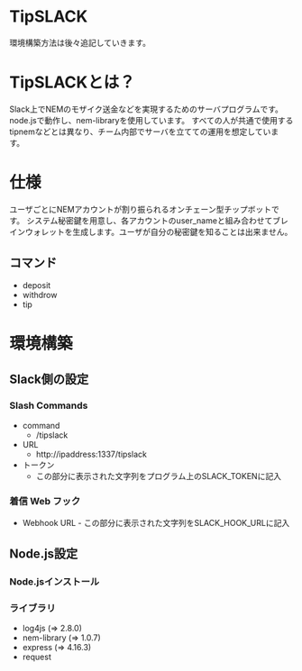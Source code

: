 # TipSLACK

環境構築方法は後々追記していきます。

# TipSLACKとは？
Slack上でNEMのモザイク送金などを実現するためのサーバプログラムです。
node.jsで動作し、nem-libraryを使用しています。
すべての人が共通で使用するtipnemなどとは異なり、チーム内部でサーバを立てての運用を想定しています。

# 仕様
ユーザごとにNEMアカウントが割り振られるオンチェーン型チップボットです。
システム秘密鍵を用意し、各アカウントのuser_nameと組み合わせてブレインウォレットを生成します。ユーザが自分の秘密鍵を知ることは出来ません。
## コマンド
* deposit
* withdrow
* tip


# 環境構築
## Slack側の設定
### Slash Commands
  - command
    - /tipslack
  - URL
    - http://ipaddress:1337/tipslack
  - トークン
    - この部分に表示された文字列をプログラム上のSLACK_TOKENに記入	

### 着信 Web フック
  - Webhook URL
        - この部分に表示された文字列をSLACK_HOOK_URLに記入

## Node.js設定
### Node.jsインストール
### ライブラリ
* log4js (=> 2.8.0)
* nem-library (=> 1.0.7)
* express (=> 4.16.3)
* request


